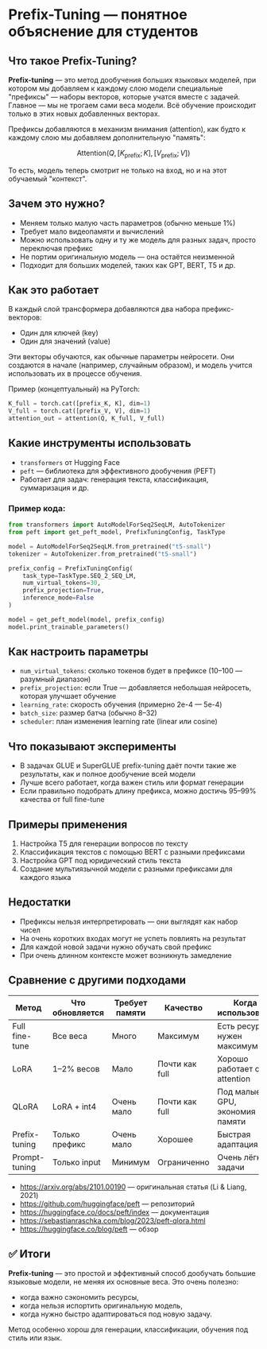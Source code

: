# Prefix-Tuning — понятное объяснение для студентов

## Что такое Prefix-Tuning?
**Prefix-tuning** — это метод дообучения больших языковых моделей, при котором мы добавляем к каждому слою модели специальные "префиксы" — наборы векторов, которые учатся вместе с задачей. Главное — мы не трогаем сами веса модели. Всё обучение происходит только в этих новых добавленных векторах.

Префиксы добавляются в механизм внимания (attention), как будто к каждому слою мы добавляем дополнительную "память":

$$
\text{Attention}(Q, [K_{\text{prefix}}; K], [V_{\text{prefix}}; V])
$$

То есть, модель теперь смотрит не только на вход, но и на этот обучаемый "контекст".

## Зачем это нужно?
- Меняем только малую часть параметров (обычно меньше 1%)
- Требует мало видеопамяти и вычислений
- Можно использовать одну и ту же модель для разных задач, просто переключая префикс
- Не портим оригинальную модель — она остаётся неизменной
- Подходит для больших моделей, таких как GPT, BERT, T5 и др.

## Как это работает
В каждый слой трансформера добавляются два набора префикс-векторов:
- Один для ключей (key)
- Один для значений (value)

Эти векторы обучаются, как обычные параметры нейросети. Они создаются в начале (например, случайным образом), и модель учится использовать их в процессе обучения.

Пример (концептуальный) на PyTorch:
```python
K_full = torch.cat([prefix_K, K], dim=1)
V_full = torch.cat([prefix_V, V], dim=1)
attention_out = attention(Q, K_full, V_full)
```

## Какие инструменты использовать
- `transformers` от Hugging Face
- `peft` — библиотека для эффективного дообучения (PEFT)
- Работает для задач: генерация текста, классификация, суммаризация и др.

### Пример кода:
```python
from transformers import AutoModelForSeq2SeqLM, AutoTokenizer
from peft import get_peft_model, PrefixTuningConfig, TaskType

model = AutoModelForSeq2SeqLM.from_pretrained("t5-small")
tokenizer = AutoTokenizer.from_pretrained("t5-small")

prefix_config = PrefixTuningConfig(
    task_type=TaskType.SEQ_2_SEQ_LM,
    num_virtual_tokens=30,
    prefix_projection=True,
    inference_mode=False
)

model = get_peft_model(model, prefix_config)
model.print_trainable_parameters()
```

## Как настроить параметры
- `num_virtual_tokens`: сколько токенов будет в префиксе (10–100 — разумный диапазон)
- `prefix_projection`: если True — добавляется небольшая нейросеть, которая улучшает обучение
- `learning_rate`: скорость обучения (примерно 2e-4 — 5e-4)
- `batch_size`: размер батча (обычно 8–32)
- `scheduler`: план изменения learning rate (linear или cosine)

## Что показывают эксперименты
- В задачах GLUE и SuperGLUE prefix-tuning даёт почти такие же результаты, как и полное дообучение всей модели
- Лучше всего работает, когда важен стиль или формат генерации
- Если правильно подобрать длину префикса, можно достичь 95–99% качества от full fine-tune

## Примеры применения
1. Настройка T5 для генерации вопросов по тексту
2. Классификация текстов с помощью BERT с разными префиксами
3. Настройка GPT под юридический стиль текста
4. Создание мультиязычной модели с разными префиксами для каждого языка

## Недостатки
- Префиксы нельзя интерпретировать — они выглядят как набор чисел
- На очень коротких входах могут не успеть повлиять на результат
- Для каждой новой задачи нужно обучать свой префикс
- При очень длинном контексте может возникнуть замедление

## Сравнение с другими подходами
| Метод           | Что обновляется | Требует памяти | Качество        | Когда использовать             |
|----------------|------------------|----------------|------------------|-------------------------------|
| Full fine-tune | Все веса         | Много          | Максимум       | Есть ресурсы, нужен максимум   |
| LoRA           | 1–2% весов       | Мало           | Почти как full | Хорошо работает с attention   |
| QLoRA          | LoRA + int4      | Очень мало     | Почти как full | Под малые GPU, экономия памяти|
| Prefix-tuning  | Только префикс   | Очень мало     | Хорошее        | Быстрая адаптация              |
| Prompt-tuning  | Только input     | Минимум        | Ограниченно    | Очень лёгкие задачи            |

- https://arxiv.org/abs/2101.00190 — оригинальная статья (Li & Liang, 2021)
- https://github.com/huggingface/peft — репозиторий
- https://huggingface.co/docs/peft/index — документация
- https://sebastianraschka.com/blog/2023/peft-qlora.html
- https://huggingface.co/blog/peft — обзор

## ✅ Итоги
**Prefix-tuning** — это простой и эффективный способ дообучать большие языковые модели, не меняя их основные веса. Это очень полезно:
- когда важно сэкономить ресурсы,
- когда нельзя испортить оригинальную модель,
- когда нужно быстро адаптироваться под новую задачу.

Метод особенно хорош для генерации, классификации, обучения под стиль или язык.

